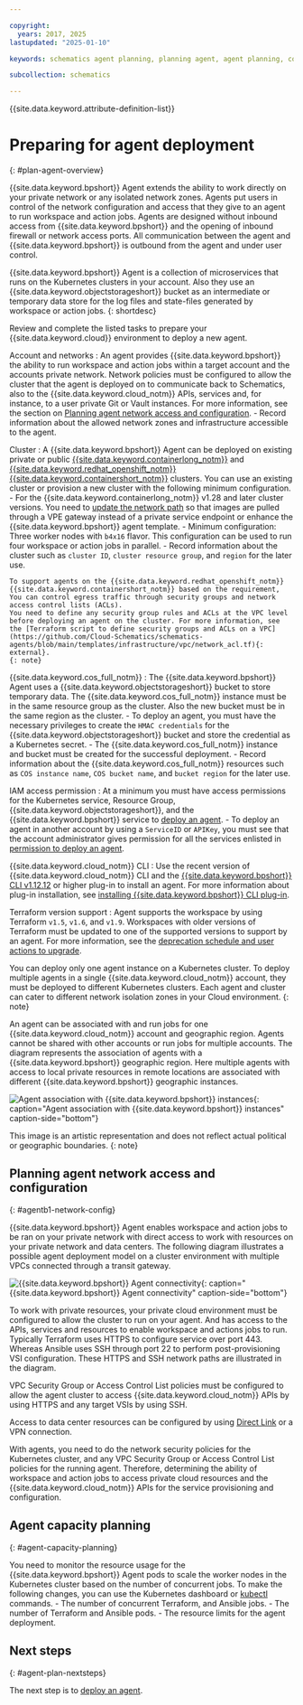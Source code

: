 ```yaml
---

copyright:
  years: 2017, 2025
lastupdated: "2025-01-10"

keywords: schematics agent planning, planning agent, agent planning, command-line, api, ui

subcollection: schematics

---
```


{{site.data.keyword.attribute-definition-list}}

# Preparing for agent deployment
{: #plan-agent-overview}

{{site.data.keyword.bpshort}} Agent extends the ability to work directly on your private network or any isolated network zones. Agents put users in control of the network configuration and access that they give to an agent to run workspace and action jobs. Agents are designed without inbound access from {{site.data.keyword.bpshort}} and the opening of inbound firewall or network access ports. All communication between the agent and {{site.data.keyword.bpshort}} is outbound from the agent and under user control.

{{site.data.keyword.bpshort}} Agent is a collection of microservices that runs on the Kubernetes clusters in your account. Also they use an {{site.data.keyword.objectstorageshort}} bucket as an intermediate or temporary data store for the log files and state-files generated by workspace or action jobs.
{: shortdesc}

Review and complete the listed tasks to prepare your {{site.data.keyword.cloud}} environment to deploy a new agent.

Account and networks
:   An agent provides {{site.data.keyword.bpshort}} the ability to run workspace and action jobs within a target account and the accounts private network. Network policies must be configured to allow the cluster that the agent is deployed on to communicate back to Schematics, also to the {{site.data.keyword.cloud_notm}} APIs, services and, for instance, to a user private Git or Vault instances. For more information, see the section on [Planning agent network access and configuration](/docs/schematics?topic=schematics-plan-agent-overview#agentb1-network-config).
    - Record information about the allowed network zones and infrastructure accessible to the agent.

Cluster
:   A {{site.data.keyword.bpshort}} Agent can be deployed on existing private or public [{{site.data.keyword.containerlong_notm}}](/docs/containers?topic=containers-clusters) and [{{site.data.keyword.redhat_openshift_notm}} {{site.data.keyword.containershort_notm}}](/docs/openshift?topic=openshift-learning-path-admin#admin_cluster) clusters. You can use an existing cluster or provision a new cluster with the following minimum configuration.
    - For the {{site.data.keyword.containerlong_notm}} v1.28 and later cluster versions. You need to [update the network path](/docs/vpc?topic=vpc-private-path-service-about) so that images are pulled through a VPE gateway instead of a private service endpoint or enhance the {{site.data.keyword.bpshort}} agent template.
    - Minimum configuration: Three worker nodes with `b4x16` flavor. This configuration can be used to run four workspace or action jobs in parallel.
    - Record information about the cluster such as `cluster ID`, `cluster resource group`, and `region` for the later use.

    To support agents on the {{site.data.keyword.redhat_openshift_notm}} {{site.data.keyword.containershort_notm}} based on the requirement, You can control egress traffic through security groups and network access control lists (ACLs).
    You need to define any security group rules and ACLs at the VPC level before deploying an agent on the cluster. For more information, see the [Terraform script to define security groups and ACLs on a VPC](https://github.com/Cloud-Schematics/schematics-agents/blob/main/templates/infrastructure/vpc/network_acl.tf){: external}.
    {: note}

{{site.data.keyword.cos_full_notm}}
:   The {{site.data.keyword.bpshort}} Agent uses a {{site.data.keyword.objectstorageshort}} bucket to store temporary data. The {{site.data.keyword.cos_full_notm}} instance must be in the same resource group as the cluster. Also the new bucket must be in the same region as the cluster.
    - To deploy an agent, you must have the necessary privileges to create the `HMAC credentials` for the {{site.data.keyword.objectstorageshort}} bucket and store the credential as a Kubernetes secret.
    - The {{site.data.keyword.cos_full_notm}} instance and bucket must be created for the successful deployment. 
    - Record information about the {{site.data.keyword.cos_full_notm}} resources such as `COS instance name`, `COS bucket name`, and `bucket region` for the later use.

IAM access permission
:   At a minimum you must have access permissions for the Kubernetes service, Resource Group, {{site.data.keyword.objectstorageshort}}, and the {{site.data.keyword.bpshort}} service to [deploy an agent](/docs/schematics?topic=schematics-deploy-agent-overview&interface=cli).
    - To deploy an agent in another account by using a `ServiceID` or `APIKey`, you must see that the account administrator gives permission for all the services enlisted in [permission to deploy an agent](/docs/schematics?topic=schematics-access#agent-permissions).

{{site.data.keyword.cloud_notm}} CLI
:   Use the recent version of {{site.data.keyword.cloud_notm}} CLI and the [{{site.data.keyword.bpshort}} CLI v1.12.12](/docs/schematics?topic=schematics-setup-cli#install-schematics-plugin) or higher plug-in to install an agent. For more information about plug-in installation, see [installing {{site.data.keyword.bpshort}} CLI plug-in](/docs/schematics?topic=schematics-setup-cli#install-schematics-plugin).

Terraform version support
:   Agent supports the workspace by using Terraform `v1.5`, `v1.6`, and `v1.9`. Workspaces with older versions of Terraform must be updated to one of the supported versions to support by an agent. For more information, see the [deprecation schedule and user actions to upgrade](/docs/schematics?topic=schematics-deprecate-tf-version#deprecate-timeline).

You can deploy only one agent instance on a Kubernetes cluster. To deploy multiple agents in a single {{site.data.keyword.cloud_notm}} account, they must be deployed to different Kubernetes clusters. Each agent and cluster can cater to different network isolation zones in your Cloud environment.
{: note}

An agent can be associated with and run jobs for one {{site.data.keyword.cloud_notm}} account and geographic region. Agents cannot be shared with other accounts or run jobs for multiple accounts. The diagram represents the association of agents with a {{site.data.keyword.bpshort}} geographic region. Here multiple agents with access to local private resources in remote locations are associated with different {{site.data.keyword.bpshort}} geographic instances.

![Agent association with {{site.data.keyword.bpshort}} instances](images/new/sc-agents-world.svg){: caption="Agent association with {{site.data.keyword.bpshort}} instances" caption-side="bottom"}

This image is an artistic representation and does not reflect actual political or geographic boundaries. {: note}

## Planning agent network access and configuration
{: #agentb1-network-config}

{{site.data.keyword.bpshort}} Agent enables workspace and action jobs to be ran on your private network with direct access to work with resources on your private network and data centers. The following diagram illustrates a possible agent deployment model on a cluster environment with multiple VPCs connected through a transit gateway.

![{{site.data.keyword.bpshort}} Agent connectivity](images/sc-agents-network.svg){: caption="{{site.data.keyword.bpshort}} Agent connectivity" caption-side="bottom"}

To work with private resources, your private cloud environment must be configured to allow the cluster to run on your agent. And has access to the APIs, services and resources to enable workspace and actions jobs to run. Typically Terraform uses HTTPS to configure service over port 443. Whereas Ansible uses SSH through port 22 to perform post-provisioning VSI configuration. These HTTPS and SSH network paths are illustrated in the diagram.

VPC Security Group or Access Control List policies must be configured to allow the agent cluster to access {{site.data.keyword.cloud_notm}} APIs by using HTTPS and any target VSIs by using SSH.

Access to data center resources can be configured by using [Direct Link](/docs/dl?topic=dl-dl-about) or a VPN connection.

With agents, you need to do the network security policies for the Kubernetes cluster, and any VPC Security Group or Access Control List policies for the running agent. Therefore, determining the ability of workspace and action jobs to access private cloud resources and the {{site.data.keyword.cloud_notm}} APIs for the service provisioning and configuration.

## Agent capacity planning 
{: #agent-capacity-planning}

You need to monitor the resource usage for the {{site.data.keyword.bpshort}} Agent pods to scale the worker nodes in the Kubernetes cluster based on the number of concurrent jobs. To make the following changes, you can use the Kubernetes dashboard or [kubectl](/docs/containers?topic=containers-cli-install) commands.
    - The number of concurrent Terraform, and Ansible jobs.
    - The number of Terraform and Ansible pods.
    - The resource limits for the agent deployment.

## Next steps
{: #agent-plan-nextsteps}

The next step is to [deploy an agent](/docs/schematics?topic=schematics-deploy-agent-overview).
